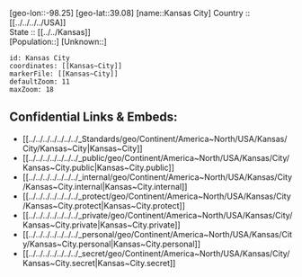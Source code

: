 ﻿---
location: [39.08,-98.25] 
mapzoom: [7,12] 
mapmarker: city 
type: City
tags:
- geo/City


SpocWebEntityId: 31295
isDeleted: false
confidential: public

---
[geo-lon::-98.25] 
[geo-lat::39.08] 
[name::Kansas City] 
Country :: [[../../../../USA]]  
State :: [[../../Kansas]]  
[Population::] 
[Unknown::] 


```leaflet
id: Kansas City
coordinates: [[Kansas~City]] 
markerFile: [[Kansas~City]] 
defaultZoom: 11 
maxZoom: 18
```


## Confidential Links & Embeds: 
- [[../../../../../../../_Standards/geo/Continent/America~North/USA/Kansas/City/Kansas~City|Kansas~City]] 
- [[../../../../../../../_public/geo/Continent/America~North/USA/Kansas/City/Kansas~City.public|Kansas~City.public]] 
- [[../../../../../../../_internal/geo/Continent/America~North/USA/Kansas/City/Kansas~City.internal|Kansas~City.internal]] 
- [[../../../../../../../_protect/geo/Continent/America~North/USA/Kansas/City/Kansas~City.protect|Kansas~City.protect]] 
- [[../../../../../../../_private/geo/Continent/America~North/USA/Kansas/City/Kansas~City.private|Kansas~City.private]] 
- [[../../../../../../../_personal/geo/Continent/America~North/USA/Kansas/City/Kansas~City.personal|Kansas~City.personal]] 
- [[../../../../../../../_secret/geo/Continent/America~North/USA/Kansas/City/Kansas~City.secret|Kansas~City.secret]] 
